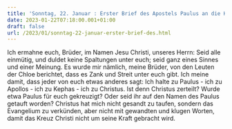 ```yaml
---
title: 'Sonntag, 22. Januar : Erster Brief des Apostels Paulus an die Korinther 1,10-13.17.'
date: 2023-01-22T07:18:00.001+01:00
draft: false
url: /2023/01/sonntag-22-januar-erster-brief-des.html
---
```


Ich ermahne euch, Brüder, im Namen Jesu Christi, unseres Herrn: Seid alle einmütig, und duldet keine Spaltungen unter euch; seid ganz eines Sinnes und einer Meinung. Es wurde mir nämlich, meine Brüder, von den Leuten der Chloe berichtet, dass es Zank und Streit unter euch gibt. Ich meine damit, dass jeder von euch etwas anderes sagt: Ich halte zu Paulus - ich zu Apollos - ich zu Kephas - ich zu Christus. Ist denn Christus zerteilt? Wurde etwa Paulus für euch gekreuzigt? Oder seid ihr auf den Namen des Paulus getauft worden? Christus hat mich nicht gesandt zu taufen, sondern das Evangelium zu verkünden, aber nicht mit gewandten und klugen Worten, damit das Kreuz Christi nicht um seine Kraft gebracht wird.